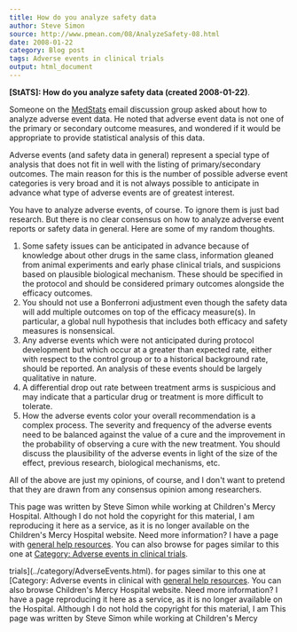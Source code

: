 ```yaml
---
title: How do you analyze safety data
author: Steve Simon
source: http://www.pmean.com/08/AnalyzeSafety-08.html
date: 2008-01-22
category: Blog post
tags: Adverse events in clinical trials
output: html_document
---
```

**[StATS]: How do you analyze safety data (created
2008-01-22)**.

Someone on the [MedStats](../category/InterestingWebsites.html#MeStXx)
email discussion group asked about how to analyze adverse event data. He
noted that adverse event data is not one of the primary or secondary
outcome measures, and wondered if it would be appropriate to provide
statistical analysis of this data.

Adverse events (and safety data in general) represent a special type of
analysis that does not fit in well with the listing of primary/secondary
outcomes. The main reason for this is the number of possible adverse
event categories is very broad and it is not always possible to
anticipate in advance what type of adverse events are of greatest
interest.

You have to analyze adverse events, of course. To ignore them is just
bad research. But there is no clear consensus on how to analyze adverse
event reports or safety data in general. Here are some of my random
thoughts.

1.  Some safety issues can be anticipated in advance because of
    knowledge about other drugs in the same class, information gleaned
    from animal experiments and early phase clinical trials, and
    suspicions based on plausible biological mechanism. These should be
    specified in the protocol and should be considered primary outcomes
    alongside the efficacy outcomes.
2.  You should not use a Bonferroni adjustment even though the safety
    data will add multiple outcomes on top of the efficacy measure(s).
    In particular, a global null hypothesis that includes both efficacy
    and safety measures is nonsensical.
3.  Any adverse events which were not anticipated during protocol
    development but which occur at a greater than expected rate, either
    with respect to the control group or to a historical background
    rate, should be reported. An analysis of these events should be
    largely qualitative in nature.
4.  A differential drop out rate between treatment arms is suspicious
    and may indicate that a particular drug or treatment is more
    difficult to tolerate.
5.  How the adverse events color your overall recommendation is a
    complex process. The severity and frequency of the adverse events
    need to be balanced against the value of a cure and the improvement
    in the probability of observing a cure with the new treatment. You
    should discuss the plausibility of the adverse events in light of
    the size of the effect, previous research, biological mechanisms,
    etc.

All of the above are just my opinions, of course, and I don\'t want to
pretend that they are drawn from any consensus opinion among
researchers.

This page was written by Steve Simon while working at Children\'s Mercy
Hospital. Although I do not hold the copyright for this material, I am
reproducing it here as a service, as it is no longer available on the
Children\'s Mercy Hospital website. Need more information? I have a page
with [general help resources](../GeneralHelp.html). You can also browse
for pages similar to this one at [Category: Adverse events in clinical
trials](../category/AdverseEvents.html).
<!---More--->
trials](../category/AdverseEvents.html).
for pages similar to this one at [Category: Adverse events in clinical
with [general help resources](../GeneralHelp.html). You can also browse
Children\'s Mercy Hospital website. Need more information? I have a page
reproducing it here as a service, as it is no longer available on the
Hospital. Although I do not hold the copyright for this material, I am
This page was written by Steve Simon while working at Children\'s Mercy

<!---Do not use
**[StATS]: How do you analyze safety data (created
This page was written by Steve Simon while working at Children\'s Mercy
Hospital. Although I do not hold the copyright for this material, I am
reproducing it here as a service, as it is no longer available on the
Children\'s Mercy Hospital website. Need more information? I have a page
with [general help resources](../GeneralHelp.html). You can also browse
for pages similar to this one at [Category: Adverse events in clinical
trials](../category/AdverseEvents.html).
--->

